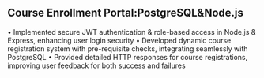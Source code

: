 
## Course Enrollment Portal:PostgreSQL&Node.js 
•  Implemented secure JWT authentication & role-based access in Node.js & Express, enhancing user login security 
•  Developed dynamic course registration system with pre-requisite checks, integrating seamlessly with PostgreSQL
•  Provided detailed HTTP responses for course registrations, improving user feedback for both success and failures
 
